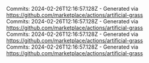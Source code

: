 Commits: 2024-02-26T12:16:57.128Z - Generated via https://github.com/marketplace/actions/artificial-grass
<br>
Commits: 2024-02-26T12:16:57.128Z - Generated via https://github.com/marketplace/actions/artificial-grass
<br>
Commits: 2024-02-26T12:16:57.128Z - Generated via https://github.com/marketplace/actions/artificial-grass
<br>
Commits: 2024-02-26T12:16:57.128Z - Generated via https://github.com/marketplace/actions/artificial-grass
<br>
